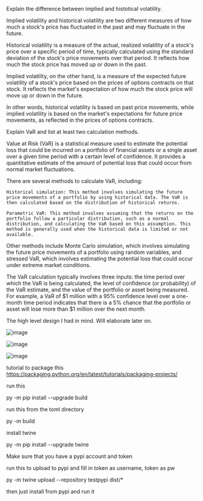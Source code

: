 Explain the difference between implied and histotical volatility.

Implied volatility and historical volatility are two different measures of how much a stock's price has fluctuated in the past and may fluctuate in the future.

Historical volatility is a measure of the actual, realized volatility of a stock's price over a specific period of time, typically calculated using the standard deviation of the stock's price movements over that period. It reflects how much the stock price has moved up or down in the past.

Implied volatility, on the other hand, is a measure of the expected future volatility of a stock's price based on the prices of options contracts on that stock. It reflects the market's expectation of how much the stock price will move up or down in the future.

In other words, historical volatility is based on past price movements, while implied volatility is based on the market's expectations for future price movements, as reflected in the prices of options contracts.

Explain VaR and list at least two calculation methods.

Value at Risk (VaR) is a statistical measure used to estimate the potential loss that could be incurred on a portfolio of financial assets or a single asset over a given time period with a certain level of confidence. It provides a quantitative estimate of the amount of potential loss that could occur from normal market fluctuations.

There are several methods to calculate VaR, including:

    Historical simulation: This method involves simulating the future price movements of a portfolio by using historical data. The VaR is then calculated based on the distribution of historical returns.

    Parametric VaR: This method involves assuming that the returns on the portfolio follow a particular distribution, such as a normal distribution, and calculating the VaR based on this assumption. This method is generally used when the historical data is limited or not available.

Other methods include Monte Carlo simulation, which involves simulating the future price movements of a portfolio using random variables, and stressed VaR, which involves estimating the potential loss that could occur under extreme market conditions.

The VaR calculation typically involves three inputs: the time period over which the VaR is being calculated, the level of confidence (or probability) of the VaR estimate, and the value of the portfolio or asset being measured. For example, a VaR of $1 million with a 95% confidence level over a one-month time period indicates that there is a 5% chance that the portfolio or asset will lose more than $1 million over the next month.

The high level design I had in mind. Will elaborate later on.

![image](https://user-images.githubusercontent.com/52888356/234033338-80ff5e2f-3c73-413b-aee2-8cf40d36bcaf.png)

![image](https://user-images.githubusercontent.com/52888356/234033384-8bea4f75-ed85-4fd0-a7e6-6702b96821fd.png)

![image](https://user-images.githubusercontent.com/52888356/234034178-ae825b2c-57e7-4018-b5d7-347fd8ac283f.png)



tutorial to package this https://packaging.python.org/en/latest/tutorials/packaging-projects/

run this

py -m pip install --upgrade build

run this from the toml directory

py -m build

install twine

py -m pip install --upgrade twine

Make sure that you have a pypi account and token

run this to upload to pypi and fill in token as username, token as pw

py -m twine upload --repository testpypi dist/*

then just install from pypi and run it
